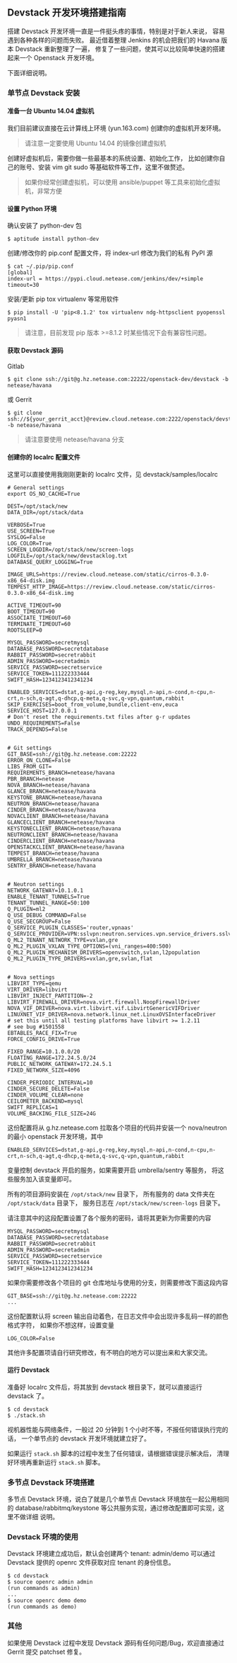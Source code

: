 ## Devstack 开发环境搭建指南

搭建 Devstack 开发环境一直是一件挺头疼的事情，特别是对于新人来说，
容易遇到各种各样的问题而失败。
最近借着整理 Jenkins 的机会把我们的 Havana 版本 Devstack 重新整理了一遍，
修复了一些问题，使其可以比较简单快速的搭建起来一个 Openstack 开发环境。

下面详细说明。

### 单节点 Devstack 安装

#### 准备一台 Ubuntu 14.04 虚拟机

我们目前建议直接在云计算线上环境 (yun.163.com) 创建你的虚拟机开发环境。

> 请注意一定要使用 Ubuntu 14.04 的镜像创建虚拟机

创建好虚拟机后，需要你做一些最基本的系统设置、初始化工作，
比如创建你自己的账号、安装 vim git sudo 等基础软件等工作，这里不做赘述。

> 如果你经常创建虚拟机，可以使用 ansible/puppet
> 等工具来初始化虚拟机，非常方便

#### 设置 Python 环境

确认安装了 python-dev 包

    $ aptitude install python-dev

创建/修改你的 pip.conf 配置文件，将 index-url 修改为我们的私有 PyPI 源

    $ cat ~/.pip/pip.conf
    [global]
    index-url = https://pypi.cloud.netease.com/jenkins/dev/+simple
    timeout=30

安装/更新 pip tox virtualenv 等常用软件

    $ pip install -U 'pip<8.1.2' tox virtualenv ndg-httpsclient pyopenssl pyasn1

> 请注意，目前发现 pip 版本 >=8.1.2 时某些情况下会有兼容性问题。

#### 获取 Devstack 源码

Gitlab

    $ git clone ssh://git@g.hz.netease.com:22222/openstack-dev/devstack -b netease/havana

或 Gerrit

    $ git clone ssh://${your_gerrit_acct}@review.cloud.netease.com:2222/openstack/devstack -b netease/havana

> 请注意要使用 netease/havana 分支

#### 创建你的 localrc 配置文件

这里可以直接使用我刚刚更新的 localrc 文件，见 devstack/samples/localrc

    # General settings
    export OS_NO_CACHE=True

    DEST=/opt/stack/new
    DATA_DIR=/opt/stack/data

    VERBOSE=True
    USE_SCREEN=True
    SYSLOG=False
    LOG_COLOR=True
    SCREEN_LOGDIR=/opt/stack/new/screen-logs
    LOGFILE=/opt/stack/new/devstacklog.txt
    DATABASE_QUERY_LOGGING=True

    IMAGE_URLS=https://review.cloud.netease.com/static/cirros-0.3.0-x86_64-disk.img
    TEMPEST_HTTP_IMAGE=https://review.cloud.netease.com/static/cirros-0.3.0-x86_64-disk.img

    ACTIVE_TIMEOUT=90
    BOOT_TIMEOUT=90
    ASSOCIATE_TIMEOUT=60
    TERMINATE_TIMEOUT=60
    ROOTSLEEP=0

    MYSQL_PASSWORD=secretmysql
    DATABASE_PASSWORD=secretdatabase
    RABBIT_PASSWORD=secretrabbit
    ADMIN_PASSWORD=secretadmin
    SERVICE_PASSWORD=secretservice
    SERVICE_TOKEN=111222333444
    SWIFT_HASH=1234123412341234

    ENABLED_SERVICES=dstat,g-api,g-reg,key,mysql,n-api,n-cond,n-cpu,n-crt,n-sch,q-agt,q-dhcp,q-meta,q-svc,q-vpn,quantum,rabbit
    SKIP_EXERCISES=boot_from_volume,bundle,client-env,euca
    SERVICE_HOST=127.0.0.1
    # Don't reset the requirements.txt files after g-r updates
    UNDO_REQUIREMENTS=False
    TRACK_DEPENDS=False


    # Git settings
    GIT_BASE=ssh://git@g.hz.netease.com:22222
    ERROR_ON_CLONE=False
    LIBS_FROM_GIT=
    REQUIREMENTS_BRANCH=netease/havana
    PBR_BRANCH=netease
    NOVA_BRANCH=netease/havana
    GLANCE_BRANCH=netease/havana
    KEYSTONE_BRANCH=netease/havana
    NEUTRON_BRANCH=netease/havana
    CINDER_BRANCH=netease/havana
    NOVACLIENT_BRANCH=netease/havana
    GLANCECLIENT_BRANCH=netease/havana
    KEYSTONECLIENT_BRANCH=netease/havana
    NEUTRONCLIENT_BRANCH=netease/havana
    CINDERCLIENT_BRANCH=netease/havana
    OPENSTACKCLIENT_BRANCH=netease/havana
    TEMPEST_BRANCH=netease/havana
    UMBRELLA_BRANCH=netease/havana
    SENTRY_BRANCH=netease/havana


    # Neutron settings
    NETWORK_GATEWAY=10.1.0.1
    ENABLE_TENANT_TUNNELS=True
    TENANT_TUNNEL_RANGE=50:100
    Q_PLUGIN=ml2
    Q_USE_DEBUG_COMMAND=False
    Q_USE_SECGROUP=False
    Q_SERVICE_PLUGIN_CLASSES='router,vpnaas'
    Q_SERVICE_PROVIDER=VPN:sslvpn:neutron.services.vpn.service_drivers.sslvpn.SSLVPNDriver:default
    Q_ML2_TENANT_NETWORK_TYPE=vxlan,gre
    Q_ML2_PLUGIN_VXLAN_TYPE_OPTIONS=(vni_ranges=400:500)
    Q_ML2_PLUGIN_MECHANISM_DRIVERS=openvswitch,svlan,l2population
    Q_ML2_PLUGIN_TYPE_DRIVERS=vxlan,gre,svlan,flat


    # Nova settings
    LIBVIRT_TYPE=qemu
    VIRT_DRIVER=libvirt
    LIBVIRT_INJECT_PARTITION=-2
    LIBVIRT_FIREWALL_DRIVER=nova.virt.firewall.NoopFirewallDriver
    NOVA_VIF_DRIVER=nova.virt.libvirt.vif.LibvirtGenericVIFDriver
    LINUXNET_VIF_DRIVER=nova.network.linux_net.LinuxOVSInterfaceDriver
    # set this until all testing platforms have libvirt >= 1.2.11
    # see bug #1501558
    EBTABLES_RACE_FIX=True
    FORCE_CONFIG_DRIVE=True

    FIXED_RANGE=10.1.0.0/20
    FLOATING_RANGE=172.24.5.0/24
    PUBLIC_NETWORK_GATEWAY=172.24.5.1
    FIXED_NETWORK_SIZE=4096

    CINDER_PERIODIC_INTERVAL=10
    CINDER_SECURE_DELETE=False
    CINDER_VOLUME_CLEAR=none
    CEILOMETER_BACKEND=mysql
    SWIFT_REPLICAS=1
    VOLUME_BACKING_FILE_SIZE=24G

这份配置将从 g.hz.netease.com 拉取各个项目的代码并安装一个 nova/neutron 的最小
openstack 开发环境，其中

    ENABLED_SERVICES=dstat,g-api,g-reg,key,mysql,n-api,n-cond,n-cpu,n-crt,n-sch,q-agt,q-dhcp,q-meta,q-svc,q-vpn,quantum,rabbit

变量控制 devstack 开启的服务，如果需要开启 umbrella/sentry 等服务，
将这些服务加入该变量即可。

所有的项目源码安装在 `/opt/stack/new` 目录下，
所有服务的 data 文件夹在 `/opt/stack/data` 目录下，
服务日志在 `/opt/stack/new/screen-logs` 目录下。

请注意其中的这段配置设置了各个服务的密码，请将其更新为你需要的内容

    MYSQL_PASSWORD=secretmysql
    DATABASE_PASSWORD=secretdatabase
    RABBIT_PASSWORD=secretrabbit
    ADMIN_PASSWORD=secretadmin
    SERVICE_PASSWORD=secretservice
    SERVICE_TOKEN=111222333444
    SWIFT_HASH=1234123412341234

如果你需要修改各个项目的 git 仓库地址与使用的分支，则需要修改下面这段内容

    GIT_BASE=ssh://git@g.hz.netease.com:22222
    ...

这份配置默认将 screen 输出自动着色，在日志文件中会出现许多乱码一样的颜色格式字符，
如果你不想这样，设置变量

    LOG_COLOR=False

其他许多配置项请自行研究修改，有不明白的地方可以提出来和大家交流。

#### 运行 Devstack

准备好 localrc 文件后，将其放到 devstack 根目录下，就可以直接运行 devstack 了。

    $ cd devstack
    $ ./stack.sh

视机器性能与网络条件，一般过 20 分钟到 1 个小时不等，不报任何错误执行完的话，
一个单节点的 devstack 开发环境就建立好了。

如果运行 `stack.sh` 脚本的过程中发生了任何错误，请根据错误提示解决后，
清理好环境再重新运行 `stack.sh` 脚本。

### 多节点 Devstack 环境搭建

多节点 Devstack 环境，说白了就是几个单节点 Devstack 环境放在一起公用相同的
database/rabbitmq/keystone 等公共服务实现，通过修改配置即可实现，这里不做详细
说明。

### Devstack 环境的使用

Devstack 环境建立成功后，默认会创建两个 tenant: admin/demo
可以通过 Devstack 提供的 openrc 文件获取对应 tenant 的身份信息。

    $ cd devstack
    $ source openrc admin admin
    (run commands as admin)
    ...
    $ source openrc demo demo
    (run commands as demo)

### 其他

如果使用 Devstack 过程中发现 Devstack 源码有任何问题/Bug，欢迎直接通过 Gerrit
提交 patchset 修复。
